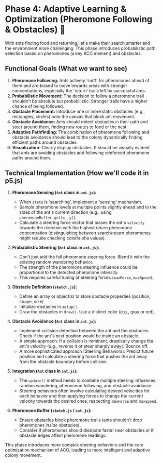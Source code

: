 # Phase 4: Adaptive Learning & Optimization (Pheromone Following & Obstacles) 🧠

With ants finding food and returning, let's make their search smarter and the environment more challenging. This phase introduces probabilistic path selection based on pheromones (a key ACO element) and obstacles.

## Functional Goals (What we want to see)

1.  **Pheromone Following:** Ants actively 'sniff' for pheromones ahead of them and are biased to move towards areas with stronger concentrations, especially the 'return' trails left by successful ants.
2.  **Probabilistic Movement:** The decision to follow a pheromone trail shouldn't be absolute but probabilistic. Stronger trails have a higher chance of being followed.
3.  **Obstacle Placement:** Introduce one or more static obstacles (e.g., rectangles, circles) onto the canvas that block ant movement.
4.  **Obstacle Avoidance:** Ants should detect obstacles in their path and steer around them, finding new routes to food or the nest.
5.  **Adaptive Pathfinding:** The combination of pheromone following and obstacle avoidance should lead to the colony dynamically finding efficient paths around obstacles.
6.  **Visualization:** Clearly display obstacles. It should be visually evident that ants are avoiding obstacles and following reinforced pheromone paths around them.

## Technical Implementation (How we'll code it in p5.js)

1.  **Pheromone Sensing (`Ant` class in `ant.js`):**

    - When `state` is 'searching', implement a 'sensing' mechanism.
    - Sample pheromone levels at multiple points slightly ahead and to the sides of the ant's current direction (e.g., using `pheromoneBuffer.get(x, y)`).
    - Calculate a steering force vector that biases the ant's `velocity` towards the direction with the highest _return_ pheromone concentration (distinguishing between search/return pheromones might require checking color/alpha values).

2.  **Probabilistic Steering (`Ant` class in `ant.js`):**

    - Don't just add the full pheromone steering force. Blend it with the existing random wandering behavior.
    - The strength of the pheromone steering influence could be proportional to the detected pheromone intensity.
    - This requires careful tuning of steering forces (`maxForce`, `maxSpeed`).

3.  **Obstacle Definition (`sketch.js`):**

    - Define an array or object(s) to store obstacle properties (position, shape, size).
    - Initialize obstacles in `setup()`.
    - Draw the obstacles in `draw()`. Use a distinct color (e.g., gray or red).

4.  **Obstacle Avoidance (`Ant` class in `ant.js`):**

    - Implement collision detection between the ant and the obstacles. Check if the ant's next position would be inside an obstacle.
    - A simple approach: If a collision is imminent, drastically change the ant's velocity (e.g., reverse it or steer sharply away). Bounce off.
    - A more sophisticated approach (Steering Behaviors): Predict future position and calculate a steering force that pushes the ant away from the obstacle boundary before collision.

5.  **Integration (`Ant` class in `ant.js`):**

    - The `update()` method needs to combine multiple steering influences: random wandering, pheromone following, and obstacle avoidance.
    - Steering behaviors often involve calculating desired velocities for each behavior and then applying forces to change the current velocity towards the desired ones, respecting `maxForce` and `maxSpeed`.

6.  **Pheromone Buffer (`sketch.js` / `ant.js`):**
    - Ensure obstacles block pheromone trails (ants shouldn't drop pheromones _inside_ obstacles).
    - Consider if pheromones should dissipate faster near obstacles or if obstacle edges affect pheromone readings.

This phase introduces more complex steering behaviors and the core optimization mechanism of ACO, leading to more intelligent and adaptive colony movement.
